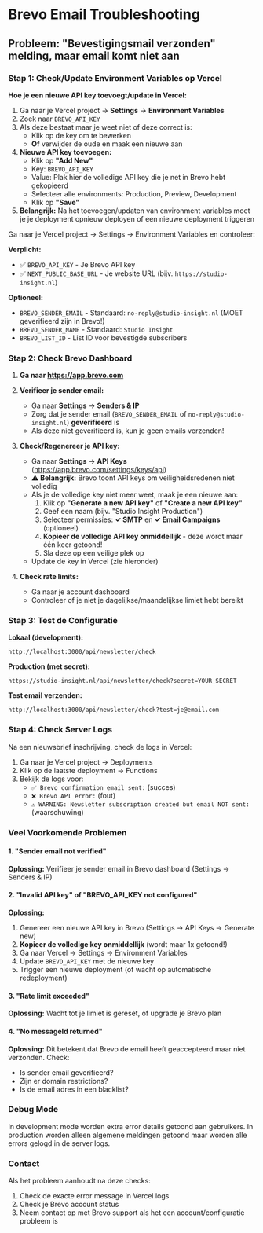 # Brevo Email Troubleshooting

## Probleem: "Bevestigingsmail verzonden" melding, maar email komt niet aan

### Stap 1: Check/Update Environment Variables op Vercel

**Hoe je een nieuwe API key toevoegt/update in Vercel:**

1. Ga naar je Vercel project → **Settings** → **Environment Variables**
2. Zoek naar `BREVO_API_KEY`
3. Als deze bestaat maar je weet niet of deze correct is:
   - Klik op de key om te bewerken
   - **Of** verwijder de oude en maak een nieuwe aan
4. **Nieuwe API key toevoegen:**
   - Klik op **"Add New"**
   - Key: `BREVO_API_KEY`
   - Value: Plak hier de volledige API key die je net in Brevo hebt gekopieerd
   - Selecteer alle environments: Production, Preview, Development
   - Klik op **"Save"**
5. **Belangrijk:** Na het toevoegen/updaten van environment variables moet je je deployment opnieuw deployen of een nieuwe deployment triggeren

Ga naar je Vercel project → Settings → Environment Variables en controleer:

**Verplicht:**
- ✅ `BREVO_API_KEY` - Je Brevo API key
- ✅ `NEXT_PUBLIC_BASE_URL` - Je website URL (bijv. `https://studio-insight.nl`)

**Optioneel:**
- `BREVO_SENDER_EMAIL` - Standaard: `no-reply@studio-insight.nl` (MOET geverifieerd zijn in Brevo!)
- `BREVO_SENDER_NAME` - Standaard: `Studio Insight`
- `BREVO_LIST_ID` - List ID voor bevestigde subscribers

### Stap 2: Check Brevo Dashboard

1. **Ga naar https://app.brevo.com**
2. **Verifieer je sender email:**
   - Ga naar **Settings** → **Senders & IP**
   - Zorg dat je sender email (`BREVO_SENDER_EMAIL` of `no-reply@studio-insight.nl`) **geverifieerd** is
   - Als deze niet geverifieerd is, kun je geen emails verzenden!

3. **Check/Regenereer je API key:**
   - Ga naar **Settings** → **API Keys** (https://app.brevo.com/settings/keys/api)
   - **⚠️ Belangrijk:** Brevo toont API keys om veiligheidsredenen niet volledig
   - Als je de volledige key niet meer weet, maak je een nieuwe aan:
     1. Klik op **"Generate a new API key"** of **"Create a new API key"**
     2. Geef een naam (bijv. "Studio Insight Production")
     3. Selecteer permissies: **✓ SMTP** en **✓ Email Campaigns** (optioneel)
     4. **Kopieer de volledige API key onmiddellijk** - deze wordt maar één keer getoond!
     5. Sla deze op een veilige plek op
   - Update de key in Vercel (zie hieronder)

4. **Check rate limits:**
   - Ga naar je account dashboard
   - Controleer of je niet je dagelijkse/maandelijkse limiet hebt bereikt

### Stap 3: Test de Configuratie

**Lokaal (development):**
```
http://localhost:3000/api/newsletter/check
```

**Production (met secret):**
```
https://studio-insight.nl/api/newsletter/check?secret=YOUR_SECRET
```

**Test email verzenden:**
```
http://localhost:3000/api/newsletter/check?test=je@email.com
```

### Stap 4: Check Server Logs

Na een nieuwsbrief inschrijving, check de logs in Vercel:

1. Ga naar je Vercel project → Deployments
2. Klik op de laatste deployment → Functions
3. Bekijk de logs voor:
   - `✅ Brevo confirmation email sent:` (succes)
   - `❌ Brevo API error:` (fout)
   - `⚠️ WARNING: Newsletter subscription created but email NOT sent:` (waarschuwing)

### Veel Voorkomende Problemen

#### 1. "Sender email not verified"
**Oplossing:** Verifieer je sender email in Brevo dashboard (Settings → Senders & IP)

#### 2. "Invalid API key" of "BREVO_API_KEY not configured"
**Oplossing:** 
1. Genereer een nieuwe API key in Brevo (Settings → API Keys → Generate new)
2. **Kopieer de volledige key onmiddellijk** (wordt maar 1x getoond!)
3. Ga naar Vercel → Settings → Environment Variables
4. Update `BREVO_API_KEY` met de nieuwe key
5. Trigger een nieuwe deployment (of wacht op automatische redeployment)

#### 3. "Rate limit exceeded"
**Oplossing:** Wacht tot je limiet is gereset, of upgrade je Brevo plan

#### 4. "No messageId returned"
**Oplossing:** Dit betekent dat Brevo de email heeft geaccepteerd maar niet verzonden. Check:
- Is sender email geverifieerd?
- Zijn er domain restrictions?
- Is de email adres in een blacklist?

### Debug Mode

In development mode worden extra error details getoond aan gebruikers. In production worden alleen algemene meldingen getoond maar worden alle errors gelogd in de server logs.

### Contact

Als het probleem aanhoudt na deze checks:
1. Check de exacte error message in Vercel logs
2. Check je Brevo account status
3. Neem contact op met Brevo support als het een account/configuratie probleem is


